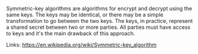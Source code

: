 
Symmetric-key algorithms are algorithms for encrypt and decrypt using the same keys. The keys may be identical, or there may be a simple transformation to go between the two keys. The keys, in practice, represent a shared secret between two or more parties. All parties must have access to keys and it's the main drawback of this approach.

Links:
https://en.wikipedia.org/wiki/Symmetric-key_algorithm